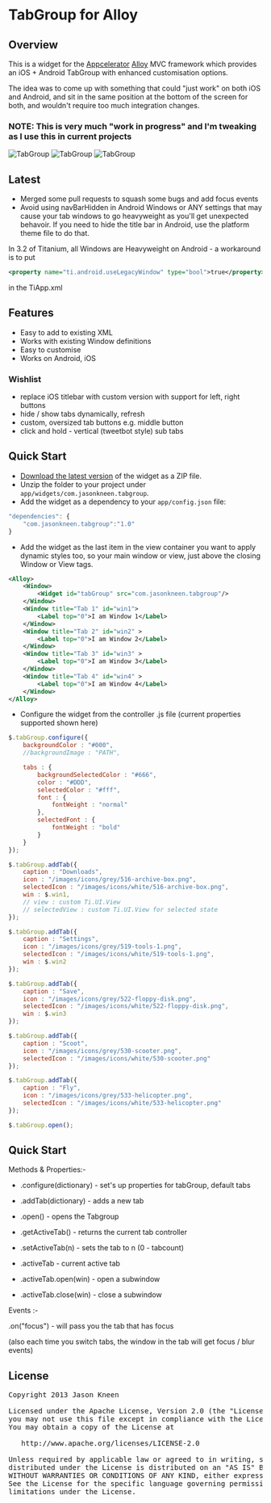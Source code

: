 # TabGroup for Alloy
## Overview
This is a widget for the [Appcelerator](http://www.appcelerator.com) [Alloy](http://projects.appcelerator.com/alloy/docs/Alloy-bootstrap/index.html) MVC framework which provides an iOS + Android TabGroup with enhanced customisation options.

The idea was to come up with something that could "just work" on both iOS and Android, and sit in the same position at the bottom of the screen for both, and wouldn't require too much integration changes.

### NOTE: This is very much "work in progress" and I'm tweaking as I use this in current projects

![TabGroup](https://raw.github.com/jasonkneen/images/master/tabGroup/ios.png)
![TabGroup](https://raw.github.com/jasonkneen/images/master/tabGroup/android.png)
![TabGroup](https://raw.github.com/jasonkneen/images/master/tabGroup/android2.png)

## Latest
* Merged some pull requests to squash some bugs and add focus events
* Avoid using navBarHidden in Android Windows or ANY settings that may cause your tab windows to go heavyweight as you'll get unexpected behavoir. If you need to hide the title bar in Android, use the platform theme file to do that.

In 3.2 of Titanium, all Windows are Heavyweight on Android - a workaround is to put

```xml
<property name="ti.android.useLegacyWindow" type="bool">true</property>
```

in the TiApp.xml

## Features
* Easy to add to existing XML
* Works with existing Window definitions
* Easy to customise
* Works on Android, iOS

### Wishlist
* replace iOS titlebar with custom version with support for left, right buttons
* hide / show tabs dynamically, refresh
* custom, oversized tab buttons e.g. middle button
* click and hold - vertical (tweetbot style) sub tabs


## Quick Start
* [Download the latest version](https://github.com/jasonkneen/com.jasonkneen.tabgroup) of the widget as a ZIP file.
* Unzip the folder to your project under `app/widgets/com.jasonkneen.tabgroup`.
* Add the widget as a dependency to your `app/config.json` file:

```javascript
"dependencies": {
	"com.jasonkneen.tabgroup":"1.0"
}
```

* Add the widget as the last item in the view container you want to apply dynamic styles too, so your main window or view, just above the closing Window or View tags.

```xml
<Alloy>
    <Window>
        <Widget id="tabGroup" src="com.jasonkneen.tabgroup"/>
    </Window>
    <Window title="Tab 1" id="win1">
        <Label top="0">I am Window 1</Label>
    </Window>
    <Window title="Tab 2" id="win2" >
        <Label top="0">I am Window 2</Label>
    </Window>
    <Window title="Tab 3" id="win3" >
        <Label top="0">I am Window 3</Label>
    </Window>
    <Window title="Tab 4" id="win4" >
        <Label top="0">I am Window 4</Label>
    </Window>
</Alloy>
```

* Configure the widget from the controller .js file (current properties supported shown here)

```js
$.tabGroup.configure({
	backgroundColor : "#000",
	//backgroundImage : "PATH",

	tabs : {
		backgroundSelectedColor : "#666",
		color : "#DDD",
		selectedColor : "#fff",
		font : {
			fontWeight : "normal"
		},
		selectedFont : {
			fontWeight : "bold"
		}		
	}
});

$.tabGroup.addTab({
	caption : "Downloads",
	icon : "/images/icons/grey/516-archive-box.png",
	selectedIcon : "/images/icons/white/516-archive-box.png",
	win : $.win1,
	// view : custom Ti.UI.View
	// selectedView : custom Ti.UI.View for selected state
});

$.tabGroup.addTab({
	caption : "Settings",
	icon : "/images/icons/grey/519-tools-1.png",
	selectedIcon : "/images/icons/white/519-tools-1.png",
	win : $.win2
});

$.tabGroup.addTab({
	caption : "Save",
	icon : "/images/icons/grey/522-floppy-disk.png",
	selectedIcon : "/images/icons/white/522-floppy-disk.png",
	win : $.win3
});

$.tabGroup.addTab({
	caption : "Scoot",
	icon : "/images/icons/grey/530-scooter.png",
	selectedIcon : "/images/icons/white/530-scooter.png"
});

$.tabGroup.addTab({
	caption : "Fly",
	icon : "/images/icons/grey/533-helicopter.png",
	selectedIcon : "/images/icons/white/533-helicopter.png"
});

$.tabGroup.open();
```
## Quick Start

Methods & Properties:-

* .configure(dictionary) - set's up properties for tabGroup, default tabs

* .addTab(dictionary) - adds a new tab

* .open() - opens the Tabgroup

* .getActiveTab() - returns the current tab controller

* .setActiveTab(n) - sets the tab to n (0 - tabcount)

* .activeTab - current active tab

* .activeTab.open(win) - open a subwindow

* .activeTab.close(win) - close a subwindow
 
Events :-

.on("focus") - will pass you the tab that has focus

(also each time you switch tabs, the window in the tab will get focus / blur events)

## License

<pre>
Copyright 2013 Jason Kneen

Licensed under the Apache License, Version 2.0 (the "License");
you may not use this file except in compliance with the License.
You may obtain a copy of the License at

   http://www.apache.org/licenses/LICENSE-2.0

Unless required by applicable law or agreed to in writing, software
distributed under the License is distributed on an "AS IS" BASIS,
WITHOUT WARRANTIES OR CONDITIONS OF ANY KIND, either express or implied.
See the License for the specific language governing permissions and
limitations under the License.
</pre>
